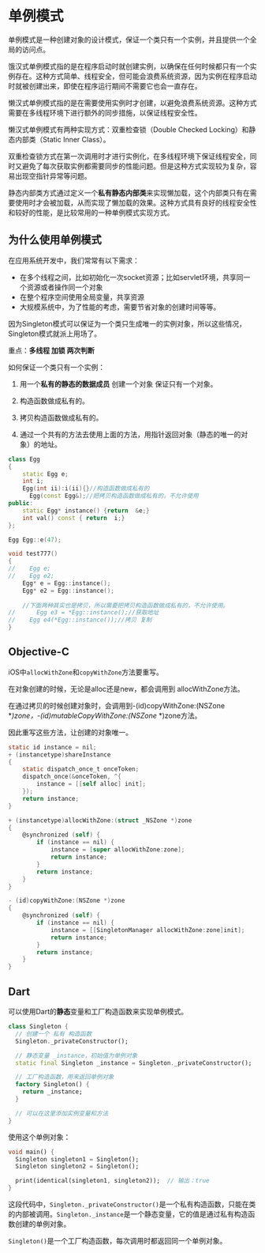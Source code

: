 # 单例模式

单例模式是一种创建对象的设计模式，保证一个类只有一个实例，并且提供一个全局的访问点。

饿汉式单例模式指的是在程序启动时就创建实例，以确保在任何时候都只有一个实例存在。这种方式简单、线程安全，但可能会浪费系统资源，因为实例在程序启动时就被创建出来，即使在程序运行期间不需要它也会一直存在。

懒汉式单例模式指的是在需要使用实例时才创建，以避免浪费系统资源。这种方式需要在多线程环境下进行额外的同步措施，以保证线程安全性。

懒汉式单例模式有两种实现方式：双重检查锁（Double Checked Locking）和静态内部类（Static Inner Class）。

双重检查锁方式在第一次调用时才进行实例化，在多线程环境下保证线程安全，同时又避免了每次获取实例都需要同步的性能问题。但是这种方式实现较为复杂，容易出现空指针异常等问题。

静态内部类方式通过定义一个**私有静态内部类**来实现懒加载，这个内部类只有在需要使用时才会被加载，从而实现了懒加载的效果。这种方式具有良好的线程安全性和较好的性能，是比较常用的一种单例模式实现方式。

## 为什么使用单例模式

在应用系统开发中，我们常常有以下需求：

- 在多个线程之间，比如初始化一次socket资源；比如servlet环境，共享同一个资源或者操作同一个对象
- 在整个程序空间使用全局变量，共享资源
- 大规模系统中，为了性能的考虑，需要节省对象的创建时间等等。

因为Singleton模式可以保证为一个类只生成唯一的实例对象，所以这些情况，Singleton模式就派上用场了。

重点：**多线程  加锁   两次判断** 

如何保证一个类只有一个实例：

1. 用一个**私有的静态的数据成员** 创建一个对象  保证只有一个对象。

2. 构造函数做成私有的。

3. 拷贝构造函数做成私有的。

4. 通过一个共有的方法去使用上面的方法，用指针返回对象（静态的唯一的对象）的地址。

```c++
class Egg
{
    static Egg e;
    int i;
    Egg(int ii):i(ii){}//构造函数做成私有的
	  Egg(const Egg&);//把拷贝构造函数做成私有的，不允许使用	
public:
    static Egg* instance() {return  &e;}
  	int val() const { return  i;}
};

Egg Egg::e(47);

void test777()
{
//    Egg e;
//    Egg e2;
    Egg* e = Egg::instance();
    Egg* e2 = Egg::instance();
  
  	//下面两种其实也是拷贝，所以需要把拷贝构造函数做成私有的，不允许使用。
//  	Egg e3 = *Egg::instance();//获取地址
//    Egg e4(*Egg::instance());//拷贝 复制
}
```

## Objective-C

iOS中`allocWithZone`和`copyWithZone`方法要重写。

在对象创建的时候，无论是alloc还是new，都会调用到 allocWithZone方法。

在通过拷贝的时候创建对象时，会调用到-(id)copyWithZone:(NSZone **)zone，-(id)mutableCopyWithZone:(NSZone* *)zone方法。

因此重写这些方法，让创建的对象唯一。

```objective-c
static id instance = nil;
+ (instancetype)shareInstance
{
    static dispatch_once_t onceToken;
    dispatch_once(&onceToken, ^{
        instance = [[self alloc] init];
    });
    return instance;
}

+ (instancetype)allocWithZone:(struct _NSZone *)zone
{
    @synchronized (self) {
        if (instance == nil) {
            instance = [super allocWithZone:zone];
            return instance;
        }
        return instance;
    }
}

- (id)copyWithZone:(NSZone *)zone
{
    @synchronized (self) {
        if (instance == nil) {
            instance = [[SingletonManager allocWithZone:zone]init];
            return instance;
        }
        return instance;
    }
}
```

## Dart

可以使用Dart的**静态**变量和工厂构造函数来实现单例模式。

```dart
class Singleton {
  // 创建一个 私有 构造函数
  Singleton._privateConstructor();

  // 静态变量 _instance，初始值为单例对象
  static final Singleton _instance = Singleton._privateConstructor();

  // 工厂构造函数，用来返回单例对象
  factory Singleton() {
    return _instance;
  }

  // 可以在这里添加实例变量和方法
}
```

使用这个单例对象：

```dart
void main() {
  Singleton singleton1 = Singleton();
  Singleton singleton2 = Singleton();

  print(identical(singleton1, singleton2));  // 输出：true
}
```

这段代码中，`Singleton._privateConstructor()`是一个私有构造函数，只能在类的内部被调用。`Singleton._instance`是一个静态变量，它的值是通过私有构造函数创建的单例对象。

`Singleton()`是一个工厂构造函数，每次调用时都返回同一个单例对象。
